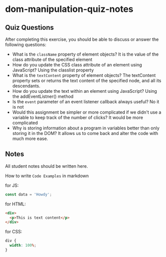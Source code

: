 # dom-manipulation-quiz-notes

## Quiz Questions

After completing this exercise, you should be able to discuss or answer the following questions:

- What is the `className` property of element objects?
  It is the value of the class attribute of the specified element
- How do you update the CSS class attribute of an element using JavaScript?
  Using the classlist property
- What is the `textContent` property of element objects?
  The textContent property sets or returns the text content of the specified node, and all its descendants.
- How do you update the text within an element using JavaScript?
  Using the addEventListner() method
- Is the `event` parameter of an event listener callback always useful?
  No it is not
- Would this assignment be simpler or more complicated if we didn't use a variable to keep track of the number of clicks?
  It would be more complicated
- Why is storing information about a program in variables better than only storing it in the DOM?
  It allows us to come back and alter the code with much more ease.

## Notes

All student notes should be written here.

How to write `Code Examples` in markdown

for JS:

```javascript
const data = 'Howdy';
```

for HTML:

```html
<div>
  <p>This is text content</p>
</div>
```

for CSS:

```css
div {
  width: 100%;
}
```
